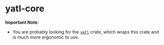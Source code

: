yatl-core
===

**Important Note**:

* You are probably looking for the [`yatl`](https://docs.rs/yatl/) crate, which wraps this crate and is much more ergonomic to use.